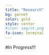 ```yaml
---
title: "Research"
bg: garnet
color: gold
style: center
#icon: img/nt.png
fa-icon: terminal
---
```


#In Progress!!!

